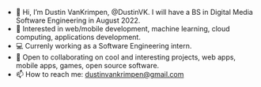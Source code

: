 - 👋 Hi, I’m Dustin VanKrimpen, @DustinVK. I will have a BS in Digital Media Software Engineering in August 2022. 
- 👀 Interested in web/mobile development, machine learning, cloud computing, applications development. 
- 💻 Currenly working as a Software Engineering intern. 
- 💞️ Open to collaborating on cool and interesting projects, web apps, mobile apps, games, open source software. 
- 📫 How to reach me: dustinvankrimpen@gmail.com

<!---
DustinVK/DustinVK is a ✨ special ✨ repository because its `README.md` (this file) appears on your GitHub profile.
You can click the Preview link to take a look at your changes.
--->
